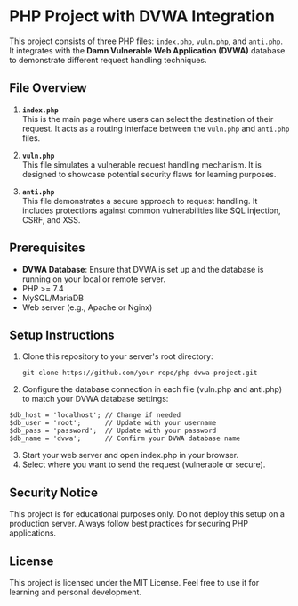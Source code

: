# PHP Project with DVWA Integration

This project consists of three PHP files: `index.php`, `vuln.php`, and `anti.php`. It integrates with the **Damn Vulnerable Web Application (DVWA)** database to demonstrate different request handling techniques.

## File Overview

1. **`index.php`**  
   This is the main page where users can select the destination of their request. It acts as a routing interface between the `vuln.php` and `anti.php` files.

2. **`vuln.php`**  
   This file simulates a vulnerable request handling mechanism. It is designed to showcase potential security flaws for learning purposes.

3. **`anti.php`**  
   This file demonstrates a secure approach to request handling. It includes protections against common vulnerabilities like SQL injection, CSRF, and XSS.

## Prerequisites

- **DVWA Database**: Ensure that DVWA is set up and the database is running on your local or remote server.
- PHP >= 7.4
- MySQL/MariaDB
- Web server (e.g., Apache or Nginx)

## Setup Instructions

1. Clone this repository to your server's root directory:
   ```
   git clone https://github.com/your-repo/php-dvwa-project.git
   ```

2. Configure the database connection in each file (vuln.php and anti.php) to match your DVWA database settings:
```
$db_host = 'localhost'; // Change if needed
$db_user = 'root';      // Update with your username
$db_pass = 'password';  // Update with your password
$db_name = 'dvwa';      // Confirm your DVWA database name
```
3. Start your web server and open index.php in your browser.
4. Select where you want to send the request (vulnerable or secure).

## Security Notice
This project is for educational purposes only. Do not deploy this setup on a production server.
Always follow best practices for securing PHP applications.

## License
This project is licensed under the MIT License. Feel free to use it for learning and personal development.
